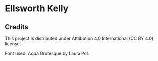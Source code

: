 # Ellsworth Kelly

## Credits

This project is distributed under Attribution 4.0 International (CC BY 4.0) license.

Font used: Aqua Grotesque by Laura Pol.
